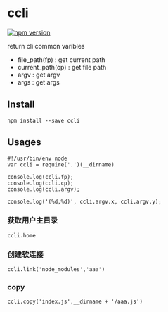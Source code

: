 # ccli

[![npm version](https://badge.fury.io/js/ccli.svg)](http://badge.fury.io/js/ccli)

return cli common varibles 

- file_path(fp)		: get current path
- current_path(cp)	: get file path
- argv 				: get argv
- args 				: get args

## Install

```
npm install --save ccli
```

## Usages

```
#!/usr/bin/env node
var ccli = require('.')(__dirname)

console.log(ccli.fp);
console.log(ccli.cp);
console.log(ccli.argv);

console.log('(%d,%d)', ccli.argv.x, ccli.argv.y);
```

### 获取用户主目录

```
ccli.home
```

### 创建软连接

```
ccli.link('node_modules','aaa')
```

### copy

```
ccli.copy('index.js',__dirname + '/aaa.js')
```